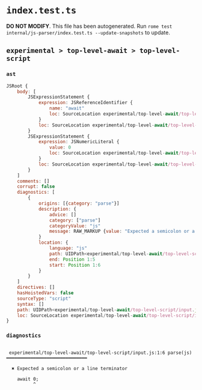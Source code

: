 # `index.test.ts`

**DO NOT MODIFY**. This file has been autogenerated. Run `rome test internal/js-parser/index.test.ts --update-snapshots` to update.

## `experimental > top-level-await > top-level-script`

### `ast`

```javascript
JSRoot {
	body: [
		JSExpressionStatement {
			expression: JSReferenceIdentifier {
				name: "await"
				loc: SourceLocation experimental/top-level-await/top-level-script/input.js 1:0-1:5 (await)
			}
			loc: SourceLocation experimental/top-level-await/top-level-script/input.js 1:0-1:5
		}
		JSExpressionStatement {
			expression: JSNumericLiteral {
				value: 0
				loc: SourceLocation experimental/top-level-await/top-level-script/input.js 1:6-1:7
			}
			loc: SourceLocation experimental/top-level-await/top-level-script/input.js 1:6-1:8
		}
	]
	comments: []
	corrupt: false
	diagnostics: [
		{
			origins: [{category: "parse"}]
			description: {
				advice: []
				category: ["parse"]
				categoryValue: "js"
				message: RAW_MARKUP {value: "Expected a semicolon or a line terminator"}
			}
			location: {
				language: "js"
				path: UIDPath<experimental/top-level-await/top-level-script/input.js>
				end: Position 1:5
				start: Position 1:6
			}
		}
	]
	directives: []
	hasHoistedVars: false
	sourceType: "script"
	syntax: []
	path: UIDPath<experimental/top-level-await/top-level-script/input.js>
	loc: SourceLocation experimental/top-level-await/top-level-script/input.js 1:0-1:8
}
```

### `diagnostics`

```

 experimental/top-level-await/top-level-script/input.js:1:6 parse(js) ━━━━━━━━━━━━━━━━━━━━━━━━━━━━━━

  ✖ Expected a semicolon or a line terminator

    await 0;
          ^


```
